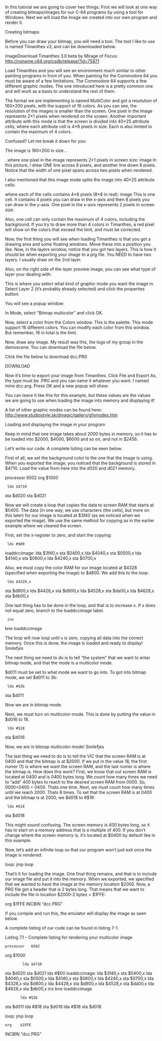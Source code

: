 In this tutorial we are going to cover two things. First we will look at one way of creating bitmaps/images for our C-64 programs by using a tool for Windows. Next we will load the image we created into our own program and render it.

Creating bitmaps

Before you can draw your bitmap, you will need a tool. The tool I like to use is named Timanthes v3, and can be downloaded below.

imageDownload Timanthes 3.0 beta by Mirage of Focus:  http://noname.c64.org/csdb/release/?id=75871

Load Timanthes and you will see an environment much similar to other painting programs in front of you. When painting for the Commodore 64 you must be aware of a few limitations. The Commodore 64 supports a few different graphic modes. The one introduced here is a pretty common one and will work as a basis to understand the rest of them.

The format we are implementing is named MultiColor and got a resolution of 160×200 pixels, with the support of 16 colors. As you can see, the resolution of the images is smaller than the screen. One pixel in the image represents 2×1 pixels when rendered on the screen. Another important attribute with this mode is that the screen is divided into 40×25 attribute cells, where each attribute cell is 4×8 pixels in size. Each is also limited to contain the maximum of 4 colors.

Confused? Let me break it down for you:

The image is 160×200 in size…

..where one pixel in the image represents 2×1 pixels in screen size:
image In this picture, I drew ONE line across 8 pixels, and another line down 8 pixels. Notice that the width of one pixel spans across two pixels when rendered.

I also mentioned that this image mode splits the image into 40×25 attribute cells:

where each of the cells contains 4×8 pixels (8×8 in real):
image This is one cell. It contains 4 pixels you can draw in the x-axis and then 8 pixels you can draw in the y-axis. One pixel in the x-axis represents 2 pixels in screen size.

Also, one cell can only contain the maximum of 4 colors, including the background. If you try to draw more than 4 colors in Timanthes, a red pixel will show on the colors that exceed the limit, and must be corrected.

Now, the first thing you will see when loading Timanthes is that you got a drawing area and some floating windows. Move these into a position you like. Now, in the layers window, notice that you got two layers. This is how it should be when exporting your image to a prg file. You NEED to have two layers. I usually draw on the 2nd layer.

Also, on the right side of the layer preview image, you can see what type of layer your dealing with:

This is where you select what kind of graphic mode you want the image in. Select Layer 2 (it’s probably already selected) and click the properties button:

You will see a popup window:

In Mode, select “Bitmap multicolor” and click OK.

Now, select a color from the Colors window. This is the palette. This mode support 16 different colors. You can modify each color from this window. But remember, 16 in total is the limit. 

Now, draw any image. My result was this, the logo of my group in the demoscene. You can download the file below.

Click the file below to download dcc.PRG

DOWNLOAD

Now it’s time to export your image from Timanthes. Click File and Export As, the type must be .PRG and you can name it whatever you want. I named mine dcc.prg. Press OK and a new popup will show:

You can leave it like this for this example, but these values are the values we are going to use when loading the image into memory and displaying it!

A list of other graphic modes can be found here: http://www.studiostyle.sk/dmagic/gallery/gfxmodes.htm

Loading and displaying the image in your program

Keep in mind that one image takes about 2000 bytes in memory, so it has to be loaded into $2000, $4000, $6000 and so on, and not in $2456.

Let’s write our code. A complete listing can be seen below.

First of all, we set the background color to the one that the image is using. When you exported the image, you noticed that the background is stored in $4710. Load the value from here into the d020 and d021 memory.

processor 6502
org $1000

     lda $4710
sta $d020
sta $d021

Now we will create a loop that copies the data to screen RAM that starts at $0400. The data (in one way, we use characters (the cells), but more on this later) for our image is located at $3f40 (as we noticed when we exported the image). We use the same method for copying as in the earlier example where we cleared the screen.

First, set the x-register to zero, and start the copying:

     ldx #$00
loaddccimage:
lda $3f40,x
sta $0400,x
lda $4040,x
sta $0500,x
lda $4140,x
sta $0600,x
lda $4240,x
sta $0700,x

Also, we must copy the color RAM for our image located at $4328 (specified when exporting the image) to $d800. We add this to the loop:

     lda $4328,x
sta $d800,x
lda $4428,x
sta $d900,x
lda $4528,x
sta $da00,x
lda $4628,x
sta $db00,x

One last thing has to be done in the loop, and that is to increase x. If x does not equal zero, branch to the loaddccimage label.

     inx
bne loaddccimage

The loop will now loop until x is zero, copying all data into the correct memory. Once this is done, the image is loaded and ready to display! Smilefjes

The next thing we need to do is to tell “the system” that we want to enter bitmap mode, and that the mode is a multicolor mode.

$d011 must be set to what mode we want to go into. To got into bitmap mode, we set $d011 to 3b:

     lda #$3b
sta $d011

Now we are in bitmap mode.

Next, we must turn on multicolor-mode. This is done by putting the value in $d016 to 18.

     lda #$18
sta $d016

Now, we are in bitmap multicolor-mode! Smilefjes

The last thing we need to do is to tell the VIC that the screen RAM is at 0400 and that the bitmap is at $2000. If we put in the value 18, the first numer (1) is where we want the screen RAM, and the last numer is where the bitmap is. How does this work? First, we know that out screen RAM is located at 0400 and is 0400 bytes long. We count how many times we need to “add” 400 bytes to reach to the desired screen RAM from 0000. So, 0000+0400 = 0400. Thats one time. Next, we must count how many times until we reach 2000. Thats 8 times. To set that the screen RAM is at 0400 and the bitmap is at 2000, we $d018 to #$18:

     lda #$18
sta $d018

This might sound confusing. The screen memory is 400 bytes long, so it has to start on a memory address that is a multiple of 400. If you don’t change where the screen memory is, it’s located at $0400 by default like in this example.

Now, let’s add an infinite loop so that our program won’t just exit once the image is rendered:

loop:
jmp loop

That’s it for loading the image. One final thing remains, and that is to include our image file and put it into the memory. When we exported, we specified that we wanted to have the image at the memory location $2000. Now, a PRG file got a header that is 2 bytes long. That means that we want to include the file in location $2000-2 bytes = $1FFE:

org    $1FFE
INCBIN “dcc.PRG”

If you compile and run this, the emulator will display the image as seen below. 

A complete listing of our code can be found in listing 7-1.

Listing 7.1 – Complete listing for rendering your multicolor image

    processor   6502
org    $1000

            lda $4710
sta $d020
sta $d021
ldx #$00
loaddccimage:
lda $3f40,x
sta $0400,x
lda $4040,x
sta $0500,x
lda $4140,x
sta $0600,x
lda $4240,x
sta $0700,x
lda $4328,x
sta $d800,x
lda $4428,x
sta $d900,x
lda $4528,x
sta $da00,x
lda $4628,x
sta $db00,x
inx
bne loaddccimage

           lda #$3b
sta $d011
lda #$18
sta $d016
lda #$18
sta $d018

loop:
jmp loop

    org    $1FFE
INCBIN “dcc.PRG”

